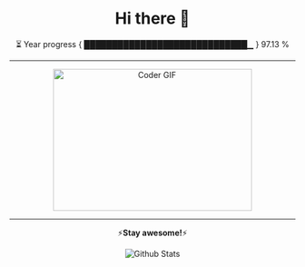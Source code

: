 <h1 align="center"><strong>
Hi there 👋
</strong>
</h1>
<p align="center">
⏳ Year progress { █████████████████████████████▁ } 97.13 %
</p>

---

<p align="center">
<!-- <img src="https://github.com/aadarshjr123/aadarshjr123/blob/main/dev.gif" />
<img alt="Coder GIF" height=250 width=350 src="https://images.squarespace-cdn.com/content/v1/5769fc401b631bab1addb2ab/1541580611624-TE64QGKRJG8SWAIUS7NS/ke17ZwdGBToddI8pDm48kPoswlzjSVMM-SxOp7CV59BZw-zPPgdn4jUwVcJE1ZvWQUxwkmyExglNqGp0IvTJZamWLI2zvYWH8K3-s_4yszcp2ryTI0HqTOaaUohrI8PI6FXy8c9PWtBlqAVlUS5izpdcIXDZqDYvprRqZ29Pw0o/coding-freak.gif" /> -->

<img alt="Coder GIF" height=250 width=350 src="https://physicsgurukul.files.wordpress.com/2019/02/character-1.gif" />

</p>

---

<p align='center'>⚡️<strong>Stay awesome!</strong>⚡️</p>


<p align="center">
        <img src="https://raw.githubusercontent.com/mayhemantt/mayhemantt/Update/svg/Bottom.svg" alt="Github Stats" />
</p>
